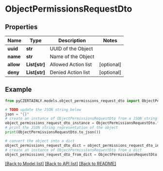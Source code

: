 # ObjectPermissionsRequestDto


## Properties

Name | Type | Description | Notes
------------ | ------------- | ------------- | -------------
**uuid** | **str** | UUID of the Object | 
**name** | **str** | Name of the Object | 
**allow** | **List[str]** | Allowed Action list | [optional] 
**deny** | **List[str]** | Denied Action list | [optional] 

## Example

```python
from pyCZERTAINLY.models.object_permissions_request_dto import ObjectPermissionsRequestDto

# TODO update the JSON string below
json = "{}"
# create an instance of ObjectPermissionsRequestDto from a JSON string
object_permissions_request_dto_instance = ObjectPermissionsRequestDto.from_json(json)
# print the JSON string representation of the object
print(ObjectPermissionsRequestDto.to_json())

# convert the object into a dict
object_permissions_request_dto_dict = object_permissions_request_dto_instance.to_dict()
# create an instance of ObjectPermissionsRequestDto from a dict
object_permissions_request_dto_from_dict = ObjectPermissionsRequestDto.from_dict(object_permissions_request_dto_dict)
```
[[Back to Model list]](../README.md#documentation-for-models) [[Back to API list]](../README.md#documentation-for-api-endpoints) [[Back to README]](../README.md)


